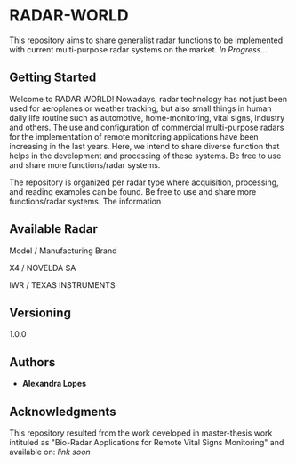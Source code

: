 # RADAR-WORLD

This repository aims to share generalist radar functions to be implemented with current multi-purpose radar systems on the market. 
*In Progress...*

## Getting Started

Welcome to RADAR WORLD! Nowadays, radar technology has not just been used for aeroplanes or weather tracking, but also small things in human daily life routine such as automotive, home-monitoring, vital signs, industry and others. The use and configuration of commercial multi-purpose radars for the implementation of remote monitoring applications have been increasing in the last years. Here, we intend to share diverse function that helps in the development and processing of these systems. Be free to use and share more functions/radar systems.

The repository is organized per radar type where acquisition, processing, and reading examples can be found.  Be free to use and share more functions/radar systems. The information 

## Available Radar

Model / Manufacturing Brand

X4 / NOVELDA SA

IWR / TEXAS INSTRUMENTS

## Versioning

1.0.0

## Authors

* **Alexandra Lopes** 

## Acknowledgments

This repository resulted from the work developed in master-thesis work intituled as "Bio-Radar Applications for Remote Vital Signs
Monitoring" and available on: *link soon*
